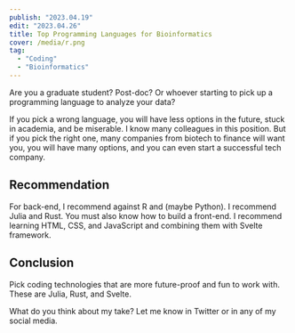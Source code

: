 ```yaml
---
publish: "2023.04.19"
edit: "2023.04.26"
title: Top Programming Languages for Bioinformatics
cover: /media/r.png
tag:
  - "Coding"
  - "Bioinformatics"
---
```


Are you a graduate student? Post-doc? Or whoever starting to pick up a programming language to analyze your data?

If you pick a wrong language, you will have less options in the future, stuck in academia, and be miserable. I know many colleagues in this position.
But if you pick the right one, many companies from biotech to finance will want you, you will have many options, and you can even start a successful tech company.

## Recommendation

For back-end, I recommend against R and (maybe Python).
I recommend Julia and Rust.
You must also know how to build a front-end.
I recommend learning HTML, CSS, and JavaScript and combining them with Svelte framework.

## Conclusion

Pick coding technologies that are more future-proof and fun to work with.
These are Julia, Rust, and Svelte.

What do you think about my take? Let me know in Twitter or in any of my social media.
